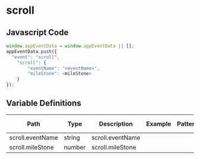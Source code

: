 # scroll

### 

## Javascript Code
```js
window.appEventData = window.appEventData || [];
appEventData.push({
  "event": "scroll",
    "scroll": {
        "eventName": "<eventName>",
        "mileStone": <mileStone>
    }
});
```

## Variable Definitions

|Path|Type|Description|Example|Pattern|Min Length|Max Length|Minimum|Maximum|Multiple Of|
| --- | --- | --- | --- | --- | --- | --- | --- | --- | --- |
|scroll.eventName|string|scroll.eventName||||||||
|scroll.mileStone|number|scroll.mileStone||||||||




